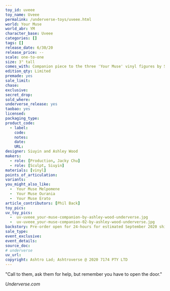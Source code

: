 ```yaml
---
toy_id: uveee
toy_name: Uveee
permalink: /underverse-toys/uveee.html
world: Your Muse
world_abr: YM
character_base: Uveee
categories: []
tags: []
release_date: 6/30/20
release_price: --
scale: one-to-one
size: 3" tall
comes_with: Companion piece to the three 'Your Muse' vinyl figures by Siuyin
edition_qty: Limited
premade: yes
sale_limit: 
chase: 
exclusive: 
secret_drop:
sold_where: 
underverse_release: yes
taobao: yes
licensed:
packaging_type:
product_code: 
  - label: 
    code: 
    notes: 
    date: 
    URL:
designer: Siuyin and Ashley Wood
makers:
  - role: [Production, Jacky Chu]
  - role: [Sculpt, Siuyin]
materials: [vinyl]
points_of_articulation: 
variants: 
you_might_also_like:
  -  Your Muse Melpomene
  -  Your Muse Ourania
  -  Your Muse Erato
article_contributors: [Phil Back]
toy_pics:
uv_toy_pics:
  -  uv-uveee_your-muse-companion-by-ashley-wood-underverse.jpg
  -  uv-uveee_your-muse-companion-02-by-ashley-wood-underverse.jpg
backstory: Pre-order open for 24-hours for estimated September 2020 shipping. Due to the production process each final figure will have unique variations in their texture patterns.
sale_type: 
event_exclusive: 
event_details:
source_doc:
# underverse
uv_url: 
copyright: Ashtro Lad; Ashtroverse @ 2020 7174 PTY LTD
---
```

"Call to them, ask them for help, but remember you have to open the door."

<cite>Underverse.com</cite> 